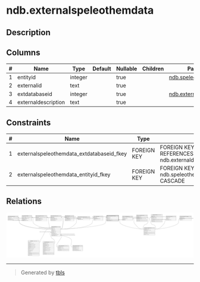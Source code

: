 # ndb.externalspeleothemdata

## Description

## Columns

| # | Name                | Type    | Default | Nullable | Children | Parents                                           | Comment |
| - | ------------------- | ------- | ------- | -------- | -------- | ------------------------------------------------- | ------- |
| 1 | entityid            | integer |         | true     |          | [ndb.speleothems](ndb.speleothems.md)             |         |
| 2 | externalid          | text    |         | true     |          |                                                   |         |
| 3 | extdatabaseid       | integer |         | true     |          | [ndb.externaldatabases](ndb.externaldatabases.md) |         |
| 4 | externaldescription | text    |         | true     |          |                                                   |         |

## Constraints

| # | Name                                      | Type        | Definition                                                                    |
| - | ----------------------------------------- | ----------- | ----------------------------------------------------------------------------- |
| 1 | externalspeleothemdata_extdatabaseid_fkey | FOREIGN KEY | FOREIGN KEY (extdatabaseid) REFERENCES ndb.externaldatabases(extdatabaseid)   |
| 2 | externalspeleothemdata_entityid_fkey      | FOREIGN KEY | FOREIGN KEY (entityid) REFERENCES ndb.speleothems(entityid) ON DELETE CASCADE |

## Relations

![er](ndb.externalspeleothemdata.svg)

---

> Generated by [tbls](https://github.com/k1LoW/tbls)